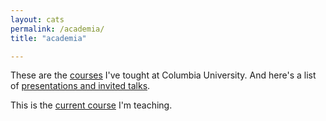 ```yaml
---
layout: cats
permalink: /academia/
title: "academia"

---
```


These are the [courses](/_pages/courses) I've tought at Columbia University. And here's a list of [presentations and invited talks](). 

This is the [current course](/_span3350-fall2018.html) I'm teaching.
